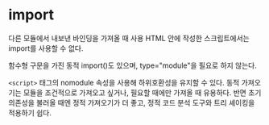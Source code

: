 # import

다른 모듈에서 내보낸 바인딩을 가져올 때 사용
HTML 안에 작성한 스크립트에서는 import를 사용할 수 없다.

함수형 구문을 가진 동적 import()도 있으며, type="module"을 필요로 하지 않는다.

`<script>` 태그의 nomodule 속성을 사용해 하위호환성을 유지할 수 있다.
동적 가져오기는 모듈을 조건적으로 가져오고 싶거나, 필요할 때에만 가져올 때 유용하다.
반면 초기 의존성을 불러올 때엔 정적 가져오기가 더 좋고, 정적 코드 분석 도구와 트리 셰이킹을 적용하기 쉽다.
